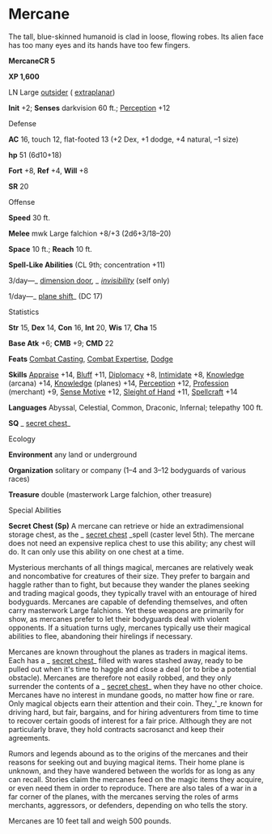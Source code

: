 # Mercane

The tall, blue-skinned humanoid is clad in loose, flowing robes. Its alien face has too many eyes and its hands have too few fingers.

**MercaneCR 5**

**XP 1,600**

LN Large [outsider](/pathfinderRPG/prd/monsters/creatureTypes.html#_outsider) ( [extraplanar](/pathfinderRPG/prd/monsters/creatureTypes.html#_extraplanar-subtype))

**Init** +2; **Senses** darkvision 60 ft.; [Perception](/pathfinderRPG/prd/additionalMonsters/../skills/perception.html#_perception) +12

Defense

**AC** 16, touch 12, flat-footed 13 (+2 Dex, +1 dodge, +4 natural, –1 size)

**hp** 51 (6d10+18)

**Fort** +8, **Ref** +4, **Will** +8

**SR** 20

Offense

**Speed** 30 ft.

**Melee** mwk Large falchion +8/+3 (2d6+3/18–20)

**Space** 10 ft.; **Reach** 10 ft.

**Spell-Like Abilities** (CL 9th; concentration +11)

3/day—_ [dimension door](/pathfinderRPG/prd/additionalMonsters/../spells/dimensionDoor.html#_dimension-door)_, _ [invisibility](/pathfinderRPG/prd/additionalMonsters/../spells/invisibility.html#_invisibility)_ (self only)

1/day—_ [plane shift](/pathfinderRPG/prd/additionalMonsters/../spells/planeShift.html#_plane-shift)_ (DC 17)

Statistics

**Str** 15, **Dex** 14, **Con** 16, **Int** 20, **Wis** 17, **Cha** 15

**Base Atk** +6; **CMB** +9; **CMD** 22

**Feats** [Combat Casting](/pathfinderRPG/prd/additionalMonsters/../feats.html#_combat-casting), [Combat Expertise](/pathfinderRPG/prd/additionalMonsters/../feats.html#_combat-expertise), [Dodge](/pathfinderRPG/prd/additionalMonsters/../feats.html#_dodge)

**Skills** [Appraise](/pathfinderRPG/prd/additionalMonsters/../skills/appraise.html#_appraise) +14, [Bluff](/pathfinderRPG/prd/additionalMonsters/../skills/bluff.html#_bluff) +11, [Diplomacy](/pathfinderRPG/prd/additionalMonsters/../skills/diplomacy.html#_diplomacy) +8, [Intimidate](/pathfinderRPG/prd/additionalMonsters/../skills/intimidate.html#_intimidate) +8, [Knowledge](/pathfinderRPG/prd/additionalMonsters/../skills/knowledge.html#_knowledge) (arcana) +14, [Knowledge](/pathfinderRPG/prd/additionalMonsters/../skills/knowledge.html#_knowledge) (planes) +14, [Perception](/pathfinderRPG/prd/additionalMonsters/../skills/perception.html#_perception) +12, [Profession](/pathfinderRPG/prd/additionalMonsters/../skills/profession.html#_profession) (merchant) +9, [Sense Motive](/pathfinderRPG/prd/additionalMonsters/../skills/senseMotive.html#_sense-motive) +12, [Sleight of Hand](/pathfinderRPG/prd/additionalMonsters/../skills/sleightOfHand.html#_sleight-of-hand) +11, [Spellcraft](/pathfinderRPG/prd/additionalMonsters/../skills/spellcraft.html#_spellcraft) +14

**Languages** Abyssal, Celestial, Common, Draconic, Infernal; telepathy 100 ft.

**SQ** _ [secret chest](/pathfinderRPG/prd/additionalMonsters/../spells/secretChest.html#_secret-chest)_

Ecology

**Environment** any land or underground

**Organization** solitary or company (1–4 and 3–12 bodyguards of various races)

**Treasure** double (masterwork Large falchion, other treasure)

Special Abilities

**Secret Chest (Sp)** A mercane can retrieve or hide an extradimensional storage chest, as the _ [secret chest](/pathfinderRPG/prd/additionalMonsters/../spells/secretChest.html#_secret-chest) _spell (caster level 5th). The mercane does not need an expensive replica chest to use this ability; any chest will do. It can only use this ability on one chest at a time.

Mysterious merchants of all things magical, mercanes are relatively weak and noncombative for creatures of their size. They prefer to bargain and haggle rather than to fight, but because they wander the planes seeking and trading magical goods, they typically travel with an entourage of hired bodyguards. Mercanes are capable of defending themselves, and often carry masterwork Large falchions. Yet these weapons are primarily for show, as mercanes prefer to let their bodyguards deal with violent opponents. If a situation turns ugly, mercanes typically use their magical abilities to flee, abandoning their hirelings if necessary.

Mercanes are known throughout the planes as traders in magical items. Each has a _ [secret chest](/pathfinderRPG/prd/additionalMonsters/../spells/secretChest.html#_secret-chest)_ filled with wares stashed away, ready to be pulled out when it's time to haggle and close a deal (or to bribe a potential obstacle). Mercanes are therefore not easily robbed, and they only surrender the contents of a _ [secret chest](/pathfinderRPG/prd/additionalMonsters/../spells/secretChest.html#_secret-chest)_ when they have no other choice. Mercanes have no interest in mundane goods, no matter how fine or rare. Only magical objects earn their attention and their coin. They_'_re known for driving hard, but fair, bargains, and for hiring adventurers from time to time to recover certain goods of interest for a fair price. Although they are not particularly brave, they hold contracts sacrosanct and keep their agreements.

Rumors and legends abound as to the origins of the mercanes and their reasons for seeking out and buying magical items. Their home plane is unknown, and they have wandered between the worlds for as long as any can recall. Stories claim the mercanes feed on the magic items they acquire, or even need them in order to reproduce. There are also tales of a war in a far corner of the planes, with the mercanes serving the roles of arms merchants, aggressors, or defenders, depending on who tells the story.

Mercanes are 10 feet tall and weigh 500 pounds.

